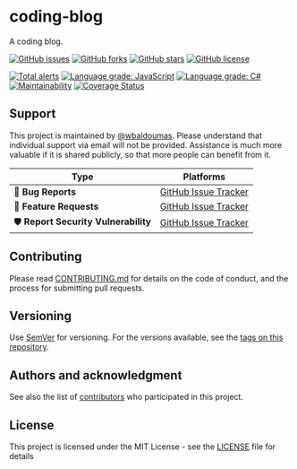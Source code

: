 # coding-blog

A coding blog.

[![GitHub issues](https://img.shields.io/github/issues/wbaldoumas/coding-blog.svg)](https://github.com/wbaldoumas/coding-blog/issues)
[![GitHub forks](https://img.shields.io/github/forks/wbaldoumas/coding-blog.svg)](https://github.com/wbaldoumas/coding-blog/network)
[![GitHub stars](https://img.shields.io/github/stars/wbaldoumas/coding-blog.svg)](https://github.com/wbaldoumas/coding-blog/stargazers)
[![GitHub license](https://img.shields.io/github/license/wbaldoumas/coding-blog.svg)](https://github.com/wbaldoumas/coding-blog/blob/main/LICENSE)

[![Total alerts](https://img.shields.io/lgtm/alerts/g/wbaldoumas/coding-blog.svg?logo=lgtm&logoWidth=18)](https://lgtm.com/projects/g/wbaldoumas/coding-blog/alerts/)
[![Language grade: JavaScript](https://img.shields.io/lgtm/grade/javascript/g/wbaldoumas/coding-blog.svg?logo=lgtm&logoWidth=18)](https://lgtm.com/projects/g/wbaldoumas/coding-blog/context:javascript)
[![Language grade: C#](https://img.shields.io/lgtm/grade/csharp/g/wbaldoumas/coding-blog.svg?logo=lgtm&logoWidth=18)](https://lgtm.com/projects/g/wbaldoumas/coding-blog/context:csharp)
[![Maintainability](https://api.codeclimate.com/v1/badges/9189fd933b39c21a49bb/maintainability)](https://codeclimate.com/github/wbaldoumas/coding-blog/maintainability)
[![Coverage Status](https://coveralls.io/repos/github/wbaldoumas/coding-blog/badge.svg?branch=main)](https://coveralls.io/github/wbaldoumas/coding-blog?branch=main)

## Support

This project is maintained by [@wbaldoumas](https://github.com/wbaldoumas). Please understand that individual support via email will not be provided. Assistance is much more valuable if it is shared publicly, so that more people can benefit from it.

| Type                                  | Platforms                                                            |
| ------------------------------------- | -------------------------------------------------------------------- |
| 🚨 **Bug Reports**                    | [GitHub Issue Tracker](https://github.com/wbaldoumas/coding-blog/issues) |
| 🎁 **Feature Requests**               | [GitHub Issue Tracker](https://github.com/wbaldoumas/coding-blog/issues) |
| 🛡 **Report Security Vulnerability** | [GitHub Issue Tracker](https://github.com/wbaldoumas/coding-blog/issues) |

## Contributing

Please read [CONTRIBUTING.md](CONTRIBUTING.md) for details on the code of conduct, and the process for submitting pull requests.

## Versioning

Use [SemVer](http://semver.org/) for versioning. For the versions available, see the [tags on this repository](https://github.com/wbaldoumas/coding-blog/tags).

## Authors and acknowledgment

See also the list of [contributors](https://github.com/wbaldoumas/coding-blog/graphs/contributors) who participated in this project.

## License

This project is licensed under the MIT License - see the [LICENSE](LICENSE) file for details
